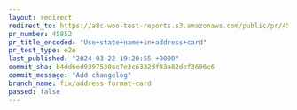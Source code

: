 ```yaml
---
layout: redirect
redirect_to: https://a8c-woo-test-reports.s3.amazonaws.com/public/pr/45852/e2e/index.html
pr_number: 45852
pr_title_encoded: "Use+state+name+in+address+card"
pr_test_type: e2e
last_published: "2024-03-22 19:20:55 +0000"
commit_sha: b4dd6ed9397530ae7e3c6332df83a82def3696c6
commit_message: "Add changelog"
branch_name: fix/address-format-card
passed: false
---
```

